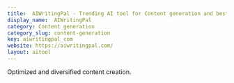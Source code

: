 ```yaml
---
title:  AIWritingPal - Trending AI tool for Content generation and best alternatives
display_name:  AIWritingPal
category: Content generation
category_slug: content-generation
key: aiwritingpal_com
website: https://aiwritingpal.com/
layout: aitool
---
```


Optimized and diversified content creation.
